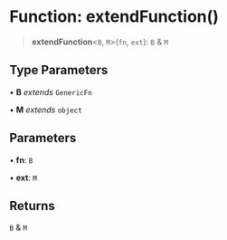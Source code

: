 # Function: extendFunction()

> **extendFunction**\<`B`, `M`\>(`fn`, `ext`): `B` & `M`

## Type Parameters

• **B** *extends* `GenericFn`

• **M** *extends* `object`

## Parameters

• **fn**: `B`

• **ext**: `M`

## Returns

`B` & `M`
